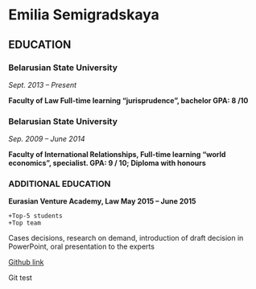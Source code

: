# Emilia Semigradskaya

## EDUCATION


### Belarusian State University

 *Sept. 2013 – Present*

**Faculty of Law
Full-time learning
“jurisprudence”, bachelor
GPA: 8 /10**


### Belarusian State University 

  *Sep. 2009 – June 2014*

**Faculty of International Relationships, 
Full-time learning
“world economics”, specialist.
GPA: 9 / 10;
Diploma with honours**

### ADDITIONAL EDUCATION

**Eurasian Venture Academy, Law
May 2015 – June 2015**

	+Top-5 students
	+Top team
Cases decisions, research on demand, introduction of draft decision in PowerPoint, oral presentation to the experts

[Github link](https://github.com/ne-plater/rsschool-cv)


Git test